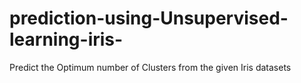 # prediction-using-Unsupervised-learning-iris-
Predict the Optimum number of Clusters from the given Iris datasets
